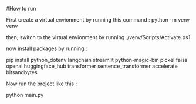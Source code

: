 #How to run


First create a virtual envionment by running this command :   python -m venv venv 


then, switch to the virtual envionment by running 
./venv/Scripts/Activate.ps1


now install packages by running : 

pip install python_dotenv
langchain
streamlit 
python-magic-bin 
pickel
faiss 
openai 
huggingface_hub
transformer
sentence_transformer
accelerate
bitsandbytes


Now run the project like this : 

python main.py
